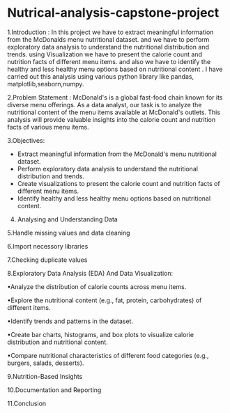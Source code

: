 # Nutrical-analysis-capstone-project
1.Introduction :
In this project we have to extract meaningful information from the McDonalds menu nutritional dataset. and we have to perform exploratory data analysis to understand the nutritional distribution and trends. using Visualization we have to present the calorie count and nutrition facts of different menu items. and also we have to identify the healthy and less healthy menu options based on nutritional content . I have carried out this analysis using various python library like pandas, matplotlib,seaborn,numpy.

2.Problem Statement :
McDonald's is a global fast-food chain known for its diverse menu offerings. As a data analyst, our task is to analyze the nutritional content of the menu items available at McDonald's outlets. This analysis will provide valuable insights into the calorie count and nutrition facts of various menu items.

3.Objectives:

  - Extract meaningful information from the McDonald's menu nutritional dataset. 
  - Perform exploratory data analysis to understand the nutritional distribution and trends.
  - Create visualizations to present the calorie count and nutrition facts of different menu items.
  - Identify healthy and less healthy menu options based on nutritional content.
   
4. Analysing and Understanding Data

5.Handle missing values and data cleaning

6.Import necessory libraries

7.Checking duplicate values

8.Exploratory Data Analysis (EDA) And Data Visualization:

  •Analyze the distribution of calorie counts across menu items.
  
  •Explore the nutritional content (e.g., fat, protein, carbohydrates) of different items.
  
  •Identify trends and patterns in the dataset.
  
  •Create bar charts, histograms, and box plots to visualize calorie distribution and nutritional content.
  
  •Compare nutritional characteristics of different food categories (e.g., burgers, salads, desserts).
  
9.Nutrition-Based Insights

10.Documentation and Reporting

11.Conclusion
